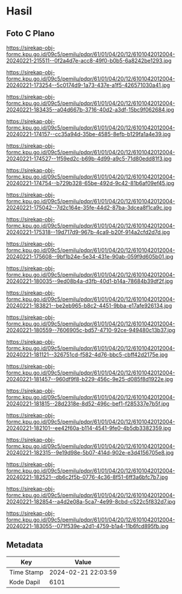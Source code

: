 # Hasil

## Foto C Plano

https://sirekap-obj-formc.kpu.go.id/09c5/pemilu/pdpr/61/01/04/20/12/6101042012004-20240221-215511--0f2a4d7e-acc8-49f0-b0b5-6a8242be1293.jpg

https://sirekap-obj-formc.kpu.go.id/09c5/pemilu/pdpr/61/01/04/20/12/6101042012004-20240221-173254--5c0174d9-1a73-437e-a1f5-426571030a41.jpg

https://sirekap-obj-formc.kpu.go.id/09c5/pemilu/pdpr/61/01/04/20/12/6101042012004-20240221-183435--a04d667b-3716-40d2-a3df-15bc9f062684.jpg

https://sirekap-obj-formc.kpu.go.id/09c5/pemilu/pdpr/61/01/04/20/12/6101042012004-20240221-174157--cc35a94d-35be-4585-8efb-b129fa1a4e39.jpg

https://sirekap-obj-formc.kpu.go.id/09c5/pemilu/pdpr/61/01/04/20/12/6101042012004-20240221-174527--1f59ed2c-b69b-4d99-a9c5-71d80edd81f3.jpg

https://sirekap-obj-formc.kpu.go.id/09c5/pemilu/pdpr/61/01/04/20/12/6101042012004-20240221-174754--b729b328-65be-492d-9c42-81b6af09ef45.jpg

https://sirekap-obj-formc.kpu.go.id/09c5/pemilu/pdpr/61/01/04/20/12/6101042012004-20240221-175042--7d2c164e-35fe-44d2-87ba-3dcea8f1ca9c.jpg

https://sirekap-obj-formc.kpu.go.id/09c5/pemilu/pdpr/61/01/04/20/12/6101042012004-20240221-175318--19d717d9-967b-4ca9-b20f-914a2cfd2d7d.jpg

https://sirekap-obj-formc.kpu.go.id/09c5/pemilu/pdpr/61/01/04/20/12/6101042012004-20240221-175608--9bf1b24e-5e34-431e-90ab-059f9d605b01.jpg

https://sirekap-obj-formc.kpu.go.id/09c5/pemilu/pdpr/61/01/04/20/12/6101042012004-20240221-180035--9ed08b4a-d3fb-40d1-b14a-78684b39df2f.jpg

https://sirekap-obj-formc.kpu.go.id/09c5/pemilu/pdpr/61/01/04/20/12/6101042012004-20240221-183821--be2eb965-b8c2-4451-9bba-e17afe926134.jpg

https://sirekap-obj-formc.kpu.go.id/09c5/pemilu/pdpr/61/01/04/20/12/6101042012004-20240221-180559--7606905c-bd57-4710-92ce-949480c13b37.jpg

https://sirekap-obj-formc.kpu.go.id/09c5/pemilu/pdpr/61/01/04/20/12/6101042012004-20240221-181121--326751cd-f582-4d76-bbc5-cbff42d2175e.jpg

https://sirekap-obj-formc.kpu.go.id/09c5/pemilu/pdpr/61/01/04/20/12/6101042012004-20240221-181457--960df9f8-b229-456c-9e25-d085f8d1922e.jpg

https://sirekap-obj-formc.kpu.go.id/09c5/pemilu/pdpr/61/01/04/20/12/6101042012004-20240221-181815--28d2318e-8d52-496c-bef1-f285337e7b5f.jpg

https://sirekap-obj-formc.kpu.go.id/09c5/pemilu/pdpr/61/01/04/20/12/6101042012004-20240221-182101--ee42f60a-b114-4541-9fe0-4b5db3382359.jpg

https://sirekap-obj-formc.kpu.go.id/09c5/pemilu/pdpr/61/01/04/20/12/6101042012004-20240221-182315--9e19d98e-5b07-414d-902e-e3d4156705e8.jpg

https://sirekap-obj-formc.kpu.go.id/09c5/pemilu/pdpr/61/01/04/20/12/6101042012004-20240221-182521--db6c2f5b-0776-4c36-8f51-6ff3a6bfc7b7.jpg

https://sirekap-obj-formc.kpu.go.id/09c5/pemilu/pdpr/61/01/04/20/12/6101042012004-20240221-182854--a4d2e08a-5ca7-4e99-8cbd-c522c5f832d7.jpg

https://sirekap-obj-formc.kpu.go.id/09c5/pemilu/pdpr/61/01/04/20/12/6101042012004-20240221-183055--071f539e-a2d1-4759-b1a4-11b6fcd895fb.jpg


## Metadata

| Key        | Value               |
| ---------- | ------------------- |
| Time Stamp | 2024-02-21 22:03:59 |
| Kode Dapil | 6101                |



